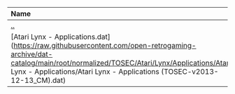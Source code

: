 |Name|Size|
|:---|---:|
|[..](../index.html)|DIR|
|[Atari Lynx - Applications.dat](https://raw.githubusercontent.com/open-retrogaming-archive/dat-catalog/main/root/normalized/TOSEC/Atari/Lynx/Applications/Atari Lynx - Applications/Atari Lynx - Applications (TOSEC-v2013-12-13_CM).dat)|3339|
